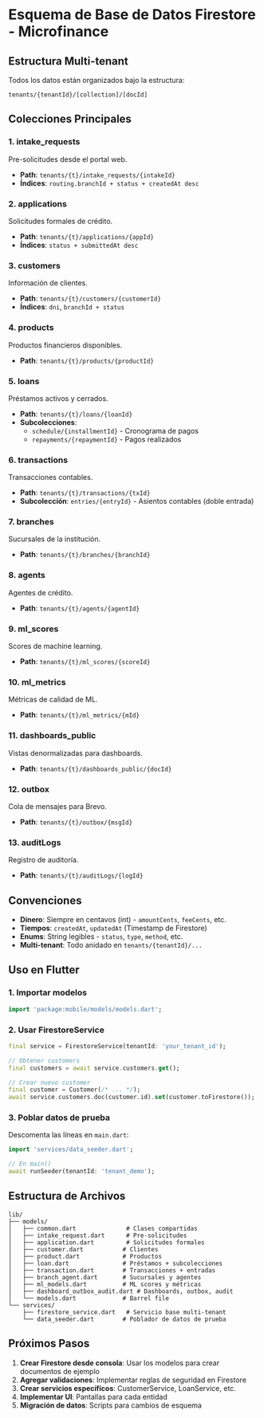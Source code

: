 # Esquema de Base de Datos Firestore - Microfinance

## Estructura Multi-tenant

Todos los datos están organizados bajo la estructura:
```
tenants/{tenantId}/[collection]/[docId]
```

## Colecciones Principales

### 1. intake_requests
Pre-solicitudes desde el portal web.
- **Path**: `tenants/{t}/intake_requests/{intakeId}`
- **Índices**: `routing.branchId + status + createdAt desc`

### 2. applications
Solicitudes formales de crédito.
- **Path**: `tenants/{t}/applications/{appId}`
- **Índices**: `status + submittedAt desc`

### 3. customers
Información de clientes.
- **Path**: `tenants/{t}/customers/{customerId}`
- **Índices**: `dni`, `branchId + status`

### 4. products
Productos financieros disponibles.
- **Path**: `tenants/{t}/products/{productId}`

### 5. loans
Préstamos activos y cerrados.
- **Path**: `tenants/{t}/loans/{loanId}`
- **Subcolecciones**:
  - `schedule/{installmentId}` - Cronograma de pagos
  - `repayments/{repaymentId}` - Pagos realizados

### 6. transactions
Transacciones contables.
- **Path**: `tenants/{t}/transactions/{txId}`
- **Subcolección**: `entries/{entryId}` - Asientos contables (doble entrada)

### 7. branches
Sucursales de la institución.
- **Path**: `tenants/{t}/branches/{branchId}`

### 8. agents
Agentes de crédito.
- **Path**: `tenants/{t}/agents/{agentId}`

### 9. ml_scores
Scores de machine learning.
- **Path**: `tenants/{t}/ml_scores/{scoreId}`

### 10. ml_metrics
Métricas de calidad de ML.
- **Path**: `tenants/{t}/ml_metrics/{mId}`

### 11. dashboards_public
Vistas denormalizadas para dashboards.
- **Path**: `tenants/{t}/dashboards_public/{docId}`

### 12. outbox
Cola de mensajes para Brevo.
- **Path**: `tenants/{t}/outbox/{msgId}`

### 13. auditLogs
Registro de auditoría.
- **Path**: `tenants/{t}/auditLogs/{logId}`

## Convenciones

- **Dinero**: Siempre en centavos (int) - `amountCents`, `feeCents`, etc.
- **Tiempos**: `createdAt`, `updatedAt` (Timestamp de Firestore)
- **Enums**: String legibles - `status`, `type`, `method`, etc.
- **Multi-tenant**: Todo anidado en `tenants/{tenantId}/...`

## Uso en Flutter

### 1. Importar modelos
```dart
import 'package:mobile/models/models.dart';
```

### 2. Usar FirestoreService
```dart
final service = FirestoreService(tenantId: 'your_tenant_id');

// Obtener customers
final customers = await service.customers.get();

// Crear nuevo customer
final customer = Customer(/* ... */);
await service.customers.doc(customer.id).set(customer.toFirestore());
```

### 3. Poblar datos de prueba
Descomenta las líneas en `main.dart`:
```dart
import 'services/data_seeder.dart';

// En main()
await runSeeder(tenantId: 'tenant_demo');
```

## Estructura de Archivos

```
lib/
├── models/
│   ├── common.dart              # Clases compartidas
│   ├── intake_request.dart      # Pre-solicitudes
│   ├── application.dart         # Solicitudes formales
│   ├── customer.dart           # Clientes
│   ├── product.dart            # Productos
│   ├── loan.dart               # Préstamos + subcolecciones
│   ├── transaction.dart        # Transacciones + entradas
│   ├── branch_agent.dart       # Sucursales y agentes
│   ├── ml_models.dart          # ML scores y métricas
│   ├── dashboard_outbox_audit.dart # Dashboards, outbox, audit
│   └── models.dart             # Barrel file
└── services/
    ├── firestore_service.dart   # Servicio base multi-tenant
    └── data_seeder.dart        # Poblador de datos de prueba
```

## Próximos Pasos

1. **Crear Firestore desde consola**: Usar los modelos para crear documentos de ejemplo
2. **Agregar validaciones**: Implementar reglas de seguridad en Firestore
3. **Crear servicios específicos**: CustomerService, LoanService, etc.
4. **Implementar UI**: Pantallas para cada entidad
5. **Migración de datos**: Scripts para cambios de esquema
